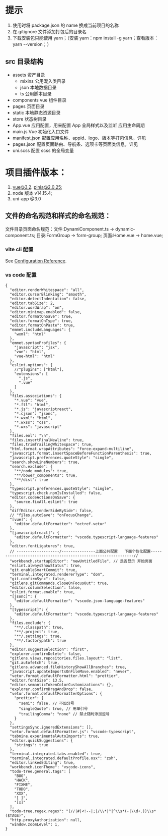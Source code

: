 # 提示

1. 使用时将 package.json 的 name 换成当前项目的名称
2. 在.gitignore 文件添加打包后的目录名
3. 下载安装包只能使用 yarn；（安装 yarn：npm install -g yarn；查看版本：yarn --version；）

## src 目录结构

- assets 资产目录
  - mixins 公用混入类目录
  - json 本地数据目录
  - ts 公用脚本目录
- components vue 组件目录
- pages 页面目录
- static 本地静态资源目录
- store 状态树目录
- App.vue 应用配置，用来配置 App 全局样式以及监听 应用生命周期
- main.js Vue 初始化入口文件
- manifest.json 配置应用名称、appid、logo、版本等打包信息，详见
- pages.json 配置页面路由、导航条、选项卡等页面类信息，详见
- uni.scss 配置 scss 的全局变量

# 项目插件版本：

1. vue@3.2. pinia@2.0.25;
2. node 版本 v14.15.4;
3. uni-app @3.0

## 文件的命名规范和样式的命名规范：

文件目录页面命名规范：文件:DynamiComponent.ts -> dynamic-component.ts; 目录:FormGroup -> form-group; 页面:Home.vue -> home.vue;

### vite cli 配置

See [Configuration Reference](https://cn.vitejs.dev/).

### vs code 配置

```
{
  "editor.renderWhitespace": "all",
  "editor.cursorBlinking": "smooth",
  "editor.detectIndentation": false,
  "editor.tabSize": 2,
  "editor.wordWrap": "on",
  "editor.minimap.enabled": false,
  "editor.formatOnSave": true,
  "editor.formatOnType": true,
  "editor.formatOnPaste": true,
  "emmet.includeLanguages": {
    "wxml": "html"
  },
  "emmet.syntaxProfiles": {
    "javascript": "jsx",
    "vue": "html",
    "vue-html": "html"
  },
  "eslint.options": {
    //"plugins": ["html"],
    "extensions": [
      ".js",
      ".vue"
    ]
  },
  "files.associations": {
    "*.vue": "vue",
    "*.ftl": "html",
    "*.js": "javascriptreact",
    "*.cjson": "jsonc",
    "*.wxml": "html",
    "*.wxss": "css",
    "*.wxs": "javascript"
  },
  "files.eol": "\n",
  "files.insertFinalNewline": true,
  "files.trimTrailingWhitespace": true,
  "html.format.wrapAttributes": "force-expand-multiline",
  "javascript.format.insertSpaceBeforeFunctionParenthesis": true,
  "javascript.preferences.quoteStyle": "single",
  "search.showLineNumbers": true,
  "search.exclude": {
    "**/node_modules": true,
    "**/bower_components": true,
    "**/dist": true
  },
  "typescript.preferences.quoteStyle": "single",
  "typescript.check.npmIsInstalled": false,
  "editor.codeActionsOnSave": {
    "source.fixAll.eslint": true
  },
  "diffEditor.renderSideBySide": false,
  // "files.autoSave": "onFocusChange",
  "[vue]": {
    "editor.defaultFormatter": "octref.vetur"
  },
  "[javascriptreact]": {
    "editor.defaultFormatter": "vscode.typescript-language-features"
  },
  "editor.fontLigatures": true,
  // -------------------/---------------上面公共配置   下面个性化配置--------------------------------------------------------------//
  "workbench.startupEditor": "newUntitledFile", // 是否显示 开始页面
  "eslint.alwaysShowStatus": true,
  "git.enableSmartCommit": true,
  "terminal.integrated.rendererType": "dom",
  "git.confirmSync": false,
  "gitlens.gitCommands.closeOnFocusOut": true,
  "editor.columnSelection": false,
  "eslint.format.enable": true,
  "[jsonc]": {
    "editor.defaultFormatter": "vscode.json-language-features"
  },
  "[typescript]": {
    "editor.defaultFormatter": "vscode.typescript-language-features"
  },
  "files.exclude": {
    "**/.classpath": true,
    "**/.project": true,
    "**/.settings": true,
    "**/.factorypath": true
  },
  "editor.suggestSelection": "first",
  "explorer.confirmDelete": false,
  "gitlens.views.repositories.files.layout": "list",
  "git.autofetch": true,
  "gitlens.advanced.fileHistoryShowAllBranches": true,
  "javascript.updateImportsOnFileMove.enabled": "never",
  "vetur.format.defaultFormatter.html": "prettier",
  "editor.fontSize": 13.5,
  "editor.semanticTokenColorCustomizations": {},
  "explorer.confirmDragAndDrop": false,
  "vetur.format.defaultFormatterOptions": {
    "prettier": {
      "semi": false, // 不加分号
      "singleQuote": true, // 用单引号
      "trailingComma": "none" // 禁止随时添加逗号
    }
  },
  "settingsSync.ignoredExtensions": [],
  "vetur.format.defaultFormatter.js": "vscode-typescript",
  "tabnine.experimentalAutoImports": true,
  "editor.quickSuggestions": {
    "strings": true
  },
  "terminal.integrated.tabs.enabled": true,
  "terminal.integrated.defaultProfile.osx": "zsh",
  "editor.linkedEditing": true,
  "workbench.iconTheme": "vscode-icons",
  "todo-tree.general.tags": [
    "BUG",
    "HACK",
    "FIXME",
    "TODO",
    "XXX",
    "[ ]",
    "[x]"
  ],
  "todo-tree.regex.regex": "(//|#|<!--|;|/\\*|^|^\\s*(-|\\d+.))\\s*($TAGS)",
  "http.proxyAuthorization": null,
  "window.zoomLevel": 1,
}

```
